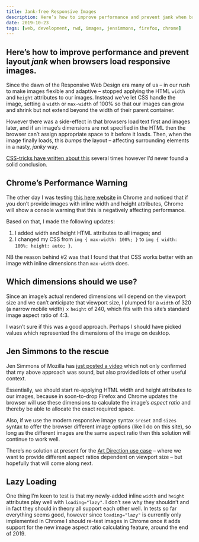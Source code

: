 ```yaml
---
title: Jank-free Responsive Images
description: Here’s how to improve performance and prevent jank when browsers load responsive images
date: 2019-10-23
tags: [web, development, rwd, images, jensimmons, firefox, chrome]
---
```

Here’s how to improve performance and prevent layout _jank_ when browsers load responsive images.
---

Since the dawn of the Responsive Web Design era many of us – in our rush to make images flexible and adaptive – stopped applying the HTML `width` and `height` attributes to our images. Instead we’ve let CSS handle the image, setting a `width` or `max-width` of 100% so that our images can grow and shrink but not extend beyond the width of their parent container.

However there was a side-effect in that browsers load text first and images later, and if an image’s dimensions are not specified in the HTML then the browser can’t assign appropriate space to it before it loads. Then, when the image finally loads, this _bumps_ the layout – affecting surrounding elements in a nasty, _janky_ way.

[CSS-tricks have written about this](https://css-tricks.com/the-fight-against-layout-jank/) several times however I’d never found a solid conclusion.

## Chrome’s Performance Warning

The other day I was testing [this here website](https://fuzzylogic.me/) in Chrome and noticed that if you don’t provide images with inline width and height attributes, Chrome will show a console warning that this is negatively affecting performance.

Based on that, I made the following updates:

1. I added width and height HTML attributes to all images; and 
2. I changed my CSS from `img { max-width: 100%; }` to `img { width: 100%; height: auto; }`.

NB the reason behind #2 was that I found that that CSS works better with an image with inline dimensions than `max-width` does.

## Which dimensions should we use?

Since an image’s actual rendered dimensions will depend on the viewport size and we can’t anticipate that viewport size, I plumped for a `width` of 320 (a narrow mobile width) × `height` of 240, which fits with this site’s standard image aspect ratio of 4:3.

I wasn’t sure if this was a good approach. Perhaps I should have picked values which represented the dimensions of the image on desktop. 

## Jen Simmons to the rescue

Jen Simmons of Mozilla has [just posted a video](https://www.youtube.com/watch?v=4-d_SoCHeWE&feature=youtu.be) which not only confirmed that my above approach was sound, but also provided lots of other useful context.

Essentially, we should start re-applying HTML width and height attributes to our images, because in soon-to-drop Firefox and Chrome updates the browser will use these dimensions to calculate the image’s _aspect ratio_ and thereby be able to allocate the exact required space.

Also, if we use the modern responsive image syntax `srcset` and `sizes` syntax to offer the browser different image options (like I do on this site), so long as the different images are the same aspect ratio then this solution will continue to work well.

There’s no solution at present for the [Art Direction use case](https://cloudfour.com/thinks/responsive-images-101-definitions/#artdirection) – where we want to provide different aspect ratios dependent on viewport size – but hopefully that will come along next.

## Lazy Loading

One thing I’m keen to test is that my newly-added inline `width` and `height` attributes play well with `loading="lazy"`. I don’t see why they shouldn’t and in fact they should in theory all support each other well. In tests so far everything seems good, however since `loading="lazy"` is currently only implemented in Chrome I should re-test images in Chrome once it adds support for the new image aspect ratio calculating feature, around the end of 2019. 
